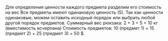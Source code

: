Для определения ценности каждого предмета разделим его стоимость на вес
Все предметы имеют одинаковую ценность (5).
Так как ценности одинаковые, можем оставить исходный порядок или выбрать любой другой порядок предметов.
Суммарный вес рюкзака: 2 + 3 + 5 = 10 кг (вместимость исчерпана)
Стоимость предметов: 10 (предмет 1) + 15 (предмет 2) + 25 (предмет 3) = 50 $.